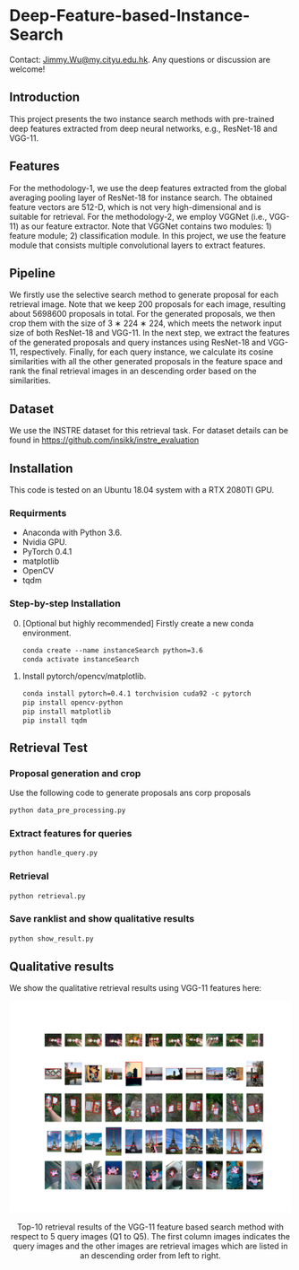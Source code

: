 # Deep-Feature-based-Instance-Search

Contact: [Jimmy.Wu@my.cityu.edu.hk](mailto:Jimmy.Wu@my.cityu.edu.hk). Any questions or discussion are welcome! 

## Introduction
This project presents the two instance search methods with pre-trained deep features extracted from deep neural networks, e.g., ResNet-18 and VGG-11.

## Features
For the methodology-1, we use the deep features extracted from the global averaging pooling layer of ResNet-18 for instance search. The obtained feature vectors are 512-D, which is not very high-dimensional and is suitable for retrieval. For the methodology-2, we employ VGGNet (i.e., VGG-11) as our feature extractor. Note that VGGNet contains two modules: 1) feature module; 2) classification module. In this project, we use the feature module that consists multiple convolutional layers to extract features.

## Pipeline
We firstly use the selective search method to generate proposal for each retrieval image. Note that we keep 200 proposals for each image, resulting about 5698600 proposals in total. For the generated proposals, we then crop them with the size of 3 ∗ 224 ∗ 224, which meets the network input size of both ResNet-18 and VGG-11. In the next step, we extract the features of the generated proposals and query instances using ResNet-18 and VGG-11, respectively. Finally, for each query instance, we calculate its cosine similarities with all the other generated proposals in the feature space and rank the final retrieval images in an descending order based on the similarities.

## Dataset
We use the INSTRE dataset for this retrieval task. For dataset details can be found in https://github.com/insikk/instre_evaluation

## Installation
This code is tested on an Ubuntu 18.04 system with a RTX 2080TI GPU.

### Requirments
* Anaconda with Python 3.6.
* Nvidia GPU.
* PyTorch 0.4.1
* matplotlib
* OpenCV
* tqdm

### Step-by-step Installation

0. [Optional but highly recommended] Firstly create a new conda environment. 

    ~~~
    conda create --name instanceSearch python=3.6
    conda activate instanceSearch
    ~~~

1. Install pytorch/opencv/matplotlib.

    ~~~
    conda install pytorch=0.4.1 torchvision cuda92 -c pytorch
    pip install opencv-python
    pip install matplotlib
    pip install tqdm
    ~~~
## Retrieval Test

### Proposal generation and crop
Use the following code to generate proposals ans corp proposals

``` bash
python data_pre_processing.py
```

### Extract features for queries

``` bash
python handle_query.py
```

### Retrieval

``` bash
python retrieval.py
```

### Save ranklist and show qualitative results

``` bash
python show_result.py
```

## Qualitative results
We show the qualitative retrieval results using VGG-11 features here:

<div align="center">
  <img src="results_query_5_search_10.pdf" width="800px" />
  <p>Top-10 retrieval results of the VGG-11 feature based search method with respect to 5 query images (Q1 to Q5). The first column images indicates the query images and the other images are retrieval images which are listed in an descending order from left to right.</p>
</div>
